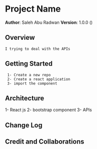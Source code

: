 # Project Name

**Author**: Saleh Abu Radwan
**Version**: 1.0.0 ()

## Overview

    I trying to deal with the APIs 

## Getting Started

     1- Create a new repo
     2- Create a react application
     3- import the component

## Architecture
<!-- Provide a detailed description of the application design. What technologies (languages, libraries, etc) you're using, and any other relevant design information. -->
1- React js
2- bootstrap component
3- APIs

## Change Log

<!-- Use this area to document the iterative changes made to your application as each feature is successfully implemented. Use time stamps. Here's an example:

01-01-2001 4:59pm - Application now has a fully-functional express server, with a GET route for the location resource. -->

## Credit and Collaborations

<!-- Give credit (and a link) to other people or resources that helped you build this application. -->